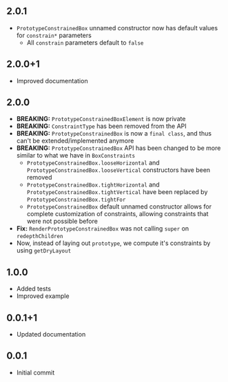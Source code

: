 ## 2.0.1

* `PrototypeConstrainedBox` unnamed constructor now has default values for `constrain*` parameters
  * All `constrain` parameters default to `false`

## 2.0.0+1

* Improved documentation

## 2.0.0

* **BREAKING:** `PrototypeConstrainedBoxElement` is now private
* **BREAKING:** `ConstraintType` has been removed from the API
* **BREAKING:** `PrototypeConstrainedBox` is now a `final class`, and thus can't be extended/implemented anymore
* **BREAKING:** `PrototypeConstrainedBox` API has been changed to be more similar to what we have in `BoxConstraints`
  * `PrototypeConstrainedBox.looseHorizontal` and `PrototypeConstrainedBox.looseVertical` constructors have been removed
  * `PrototypeConstrainedBox.tightHorizontal` and `PrototypeConstrainedBox.tightVertical` have been replaced by `PrototypeConstrainedBox.tightFor`
  * `PrototypeConstrainedBox` default unnamed constructor allows for complete customization of constraints, allowing constraints that were not possible before
* **Fix:** `RenderPrototypeConstrainedBox` was not calling `super` on `redepthChildren`
* Now, instead of laying out `prototype`, we compute it's constraints by using `getDryLayout`

## 1.0.0

* Added tests
* Improved example

## 0.0.1+1

* Updated documentation

## 0.0.1

* Initial commit
